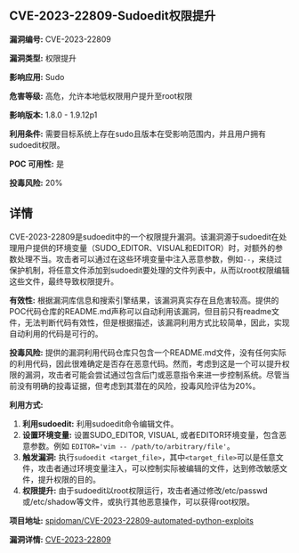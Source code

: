 ## CVE-2023-22809-Sudoedit权限提升

**漏洞编号:** CVE-2023-22809

**漏洞类型:** 权限提升

**影响应用:** Sudo

**危害等级:** 高危，允许本地低权限用户提升至root权限

**影响版本:** 1.8.0 - 1.9.12p1

**利用条件:** 需要目标系统上存在sudo且版本在受影响范围内，并且用户拥有sudoedit权限。

**POC 可用性:** 是

**投毒风险:** 20%

## 详情

CVE-2023-22809是sudoedit中的一个权限提升漏洞。该漏洞源于sudoedit在处理用户提供的环境变量（SUDO_EDITOR、VISUAL和EDITOR）时，对额外的参数处理不当。攻击者可以通过在这些环境变量中注入恶意参数，例如`--`，来绕过保护机制，将任意文件添加到sudoedit要处理的文件列表中，从而以root权限编辑这些文件，最终导致权限提升。

**有效性:** 根据漏洞库信息和搜索引擎结果，该漏洞真实存在且危害较高。提供的POC代码仓库的README.md声称可以自动利用该漏洞，但目前只有readme文件，无法判断代码有效性，但是根据描述，该漏洞利用方式比较简单，因此，实现自动利用的代码是可行的。

**投毒风险:** 提供的漏洞利用代码仓库只包含一个README.md文件，没有任何实际的利用代码，因此很难确定是否存在恶意代码。然而，考虑到这是一个可以提升权限的漏洞，攻击者可能会尝试通过包含后门或恶意指令来进一步控制系统。尽管当前没有明确的投毒证据，但考虑到其潜在的风险，投毒风险评估为20%。

**利用方式:**

1.  **利用sudoedit:**  利用sudoedit命令编辑文件。
2.  **设置环境变量:** 设置SUDO_EDITOR, VISUAL, 或者EDITOR环境变量，包含恶意参数。例如 `EDITOR='vim -- /path/to/arbitrary/file'`。
3.  **触发漏洞:**  执行`sudoedit <target_file>`，其中`<target_file>`可以是任意文件，攻击者通过环境变量注入，可以控制实际被编辑的文件，达到修改敏感文件，提升权限的目的。
4.  **权限提升:**  由于sudoedit以root权限运行，攻击者通过修改/etc/passwd或/etc/shadow等文件，或执行其他恶意操作，可以获得root权限。

**项目地址:** [spidoman/CVE-2023-22809-automated-python-exploits](https://github.com/spidoman/CVE-2023-22809-automated-python-exploits)

**漏洞详情:** [CVE-2023-22809](https://nvd.nist.gov/vuln/detail/CVE-2023-22809)